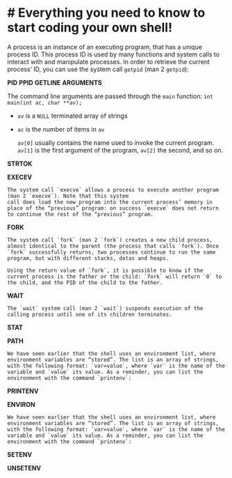 # # Everything you need to know to start coding your own shell!

A process is an instance of an executing program, that has a unique process ID. This process ID is used by many functions and system calls to interact with and manipulate processes. In order to retrieve the current process’ ID, you can use the system call `getpid` (man 2 `getpid`):

**PID** 
**PPID**
**GETLINE**
**ARGUMENTS**

The command line arguments are passed through the `main` function: `int main(int ac, char **av);`

-   `av` is a `NULL` terminated array of strings
-   `ac` is the number of items in `av`

	`av[0]` usually contains the name used to invoke the current program. `av[1]` is the first argument of the program, `av[2]` the second, and so on.

**STRTOK**

**EXECEV**
	
	The system call `execve` allows a process to execute another program (man 2 `execve`). Note that this system 
	call does load the new program into the current process’ memory in place of the “previous” program: on success `execve` does not return to continue the rest of the “previous” program.
	
**FORK**

	The system call `fork` (man 2 `fork`) creates a new child process, almost identical to the parent (the process that calls `fork`). Once `fork` successfully returns, two processes continue to run the same program, but with different stacks, datas and heaps.

	Using the return value of `fork`, it is possible to know if the current process is the father or the child: `fork` will return `0` to the child, and the PID of the child to the father.

**WAIT**

	The `wait` system call (man 2 `wait`) suspends execution of the calling process until one of its children terminates.

**STAT**

**PATH**

	We have seen earlier that the shell uses an environment list, where environment variables are “stored”. The list is an array of strings, with the following format: `var=value`, where `var` is the name of the variable and `value` its value. As a reminder, you can list the environment with the command `printenv`:

**PRINTENV**

**ENVIRON**

	We have seen earlier that the shell uses an environment list, where environment variables are “stored”. The list is an array of strings, with the following format: `var=value`, where `var` is the name of the variable and `value` its value. As a reminder, you can list the environment with the command `printenv`:

**SETENV**

**UNSETENV**

